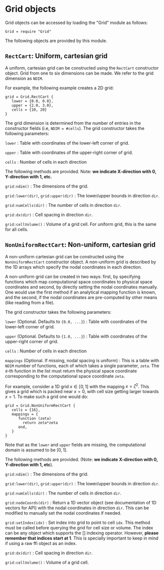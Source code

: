 # Grid objects

Grid objects can be accessed by loading the "Grid" module as follows:

~~~~~~~ {.lua}
Grid = require "Grid"
~~~~~~~  

The following objects are provided by this module.

## `RectCart`: Uniform, cartesian grid

A uniform, cartesian grid can be constructed using the `RectCart`
constructor object. Grid from one to six dimensions can be made. We
refer to the grid dimension as `NDIM`.

For example, the following example creates a 2D grid:

~~~~~~~ {.lua}
grid = Grid.RectCart {
   lower = {0.0, 0.0},
   upper = {2.0, 3.0},
   cells = {10, 20}
}
~~~~~~~

The grid dimension is determined from the number of entries in the
constructor fields (i.e, `NDIM = #cells`). The grid constructor takes
the following parameters:

`lower`
: Table with coordinates of the lower-left corner of grid.

`upper`
: Table with coordinates of the upper-right corner of grid.

`cells`
: Number of cells in each direction

The following methods are provided. Note: __we indicate X-direction
with 0, Y-direction with 1, etc.__

`grid:ndim()`
: The dimensions of the grid.

`grid:lower(dir)`, `grid:upper(dir)`
: The lower/upper bounds in direction `dir`.

`grid:numCells(dir)`
: The number of cells in direction `dir`.

`grid:dx(dir)`
: Cell spacing in direction `dir`.

`grid:cellVolume()`
: Volume of a grid cell. For uniform grid, this is the same for all cells.

## `NonUniformRectCart`: Non-uniform, cartesian grid

A non-uniform cartesian grid can be constructed using the
`NonUniformRectCart` constructor object. A non-uniform grid is
described by the 1D arrays which specify the nodal coordinates in each
direction.

A non-uniform grid can be created in two ways: first, by specifying
functions which map computational space coordinates to physical space
coordinates and second, by directly setting the nodal coordinates
manually. One would use the first method if an analytical mapping
function is known, and the second, if the nodal coordinates are
pre-computed by other means (like reading from a file).

The grid constructor takes the following parameters:

`lower` (Optional. Defaults to  `{0.0, ...}`)
: Table with coordinates of the lower-left corner of grid.

`upper` (Optional. Defaults to `{1.0, ...}`)
: Table with coordinates of the upper-right corner of grid.

`cells`
: Number of cells in each direction

`mappings` (Optional. If missing, nodal spacing is uniform)
: This is a table with `NDIM` number of functions, each of which takes
  a single parameter, `zeta`. The `d`-th function in the list must
  return the physical space coordinate corresponding to the
  computational space coordinate `zeta`.

For example, consider a 1D grid $x\in [0,1]$ with the mapping $x =
\zeta^2$. This gives a grid which is packed near $x=0$, with cell size
getting larger towards $x=1$. To make such a grid one would do:

~~~~~~~ {.lua}
grid = Grid.NonUniformRectCart {
   cells = {16},
   mappings = {
      function (zeta)
        return zeta*zeta
      end,
   }
}
~~~~~~~  

Note that as the `lower` and `upper` fields are missing, the
computational domain is assumed to be $[0,1]$.

The following methods are provided. (Note: __we indicate X-direction
with 0, Y-direction with 1, etc__).

`grid:ndim()`
: The dimensions of the grid.

`grid:lower(dir)`, `grid:upper(dir)`
: The lower/upper bounds in direction `dir`.

`grid:numCells(dir)`
: The number of cells in direction `dir`.

`grid:nodeCoords(dir)`
: Return a 1D vector object (see documentation of 1D vectors for API)
  with the nodal coordinates in direction `dir`. This can be modified
  to manually set the nodal coordinates if needed.

`grid:setIndex(idx)`
: Set index into grid to point to cell `idx`. This method must be
  called before querying the grid for cell size or volume. The index
  can be any object which supports the [] indexing operator. However,
  __please remember that indices start at 1__. This is specially
  important to keep in mind if using a raw ffi object as an index.

`grid:dx(dir)`
: Cell spacing in direction `dir`.

`grid:cellVolume()`
: Volume of a grid cell.



